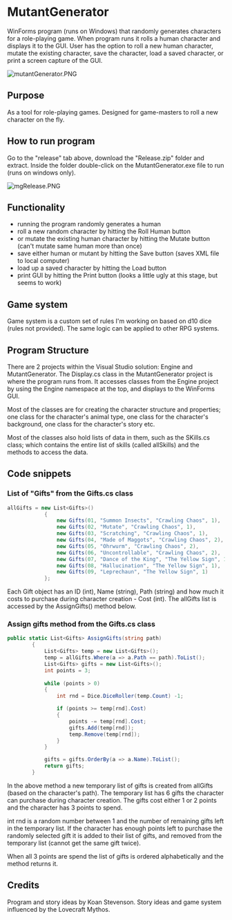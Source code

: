 # MutantGenerator

WinForms program (runs on Windows) that randomly generates characters for a role-playing game. When program runs it rolls a human character and displays it to the GUI. User has the option to roll a new human character, mutate the existing character, save the character, load a saved character, or print a screen capture of the GUI.

![mutantGenerator.PNG](https://gamblepants.github.io/img/mutantGenerator.PNG)

## Purpose

As a tool for role-playing games. Designed for game-masters to roll a new character on the fly.

## How to run program

Go to the "release" tab above, download the "Release.zip" folder and extract. Inside the folder double-click on the MutantGenerator.exe file to run (runs on windows only).

![mgRelease.PNG](https://gamblepants.github.io/img/mgRelease.PNG)

## Functionality

- running the program randomly generates a human
- roll a new random character by hitting the Roll Human button
- or mutate the existing human character by hitting the Mutate button (can't mutate same human more than once)
- save either human or mutant by hitting the Save button (saves XML file to local computer)
- load up a saved character by hitting the Load button
- print GUI by hitting the Print button (looks a little ugly at this stage, but seems to work)

## Game system

Game system is a custom set of rules I'm working on based on d10 dice (rules not provided). The same logic can be applied to other RPG systems. 

## Program Structure

There are 2 projects within the Visual Studio solution: Engine and MutantGenerator. The Display.cs class in the MutantGenerator project is where the program runs from. It accesses classes from the Engine project by using the Engine namespace at the top, and displays to the WinForms GUI.

Most of the classes are for creating the character structure and properties; one class for the character's animal type, one class for the character's background, one class for the character's story etc. 

Most of the classes also hold lists of data in them, such as the SKills.cs class; which contains the entire list of skills (called allSkills) and the methods to access the data.

## Code snippets

### List of "Gifts" from the Gifts.cs class

```C#
allGifts = new List<Gifts>()
            {
                new Gifts(01, "Summon Insects", "Crawling Chaos", 1), 
                new Gifts(02, "Mutate", "Crawling Chaos", 1), 
                new Gifts(03, "Scratching", "Crawling Chaos", 1), 
                new Gifts(04, "Made of Maggots", "Crawling Chaos", 2), 
                new Gifts(05, "Ohrwurm", "Crawling Chaos", 2), 
                new Gifts(06, "Uncontrollable", "Crawling Chaos", 2), 
                new Gifts(07, "Dance of the King", "The Yellow Sign", 1), 
                new Gifts(08, "Hallucination", "The Yellow Sign", 1),
                new Gifts(09, "Leprechaun", "The Yellow Sign", 1)
            };
```

Each Gift object has an ID (int), Name (string), Path (string) and how much it costs to purchase during character creation - Cost (int). The allGifts list is accessed by the AssignGifts() method below.

### Assign gifts method from the Gifts.cs class

```C#
public static List<Gifts> AssignGifts(string path)
        {
            List<Gifts> temp = new List<Gifts>();
            temp = allGifts.Where(a => a.Path == path).ToList();
            List<Gifts> gifts = new List<Gifts>();
            int points = 3;
            
            while (points > 0)
            {
                int rnd = Dice.DiceRoller(temp.Count) -1;

                if (points >= temp[rnd].Cost)
                {
                    points -= temp[rnd].Cost;
                    gifts.Add(temp[rnd]);
                    temp.Remove(temp[rnd]);
                }
            }

            gifts = gifts.OrderBy(a => a.Name).ToList();
            return gifts;
        }
```

In the above method a new temporary list of gifts is created from allGifts (based on the character's path). The temporary list has 6 gifts the character can purchase during character creation. The gifts cost either 1 or 2 points and the character has 3 points to spend. 

int rnd is a random number between 1 and the number of remaining gifts left in the temporary list. If the character has enough points left to purchase the randomly selected gift it is added to their list of gifts, and removed from the temporary list (cannot get the same gift twice).

When all 3 points are spend the list of gifts is ordered alphabetically and the method returns it.

## Credits

Program and story ideas by Koan Stevenson. Story ideas and game system influenced by the Lovecraft Mythos.
